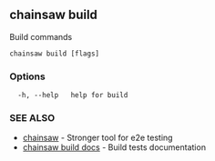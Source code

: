 ## chainsaw build

Build commands

```
chainsaw build [flags]
```

### Options

```
  -h, --help   help for build
```

### SEE ALSO

* [chainsaw](chainsaw.md)	 - Stronger tool for e2e testing
* [chainsaw build docs](chainsaw_build_docs.md)	 - Build tests documentation

